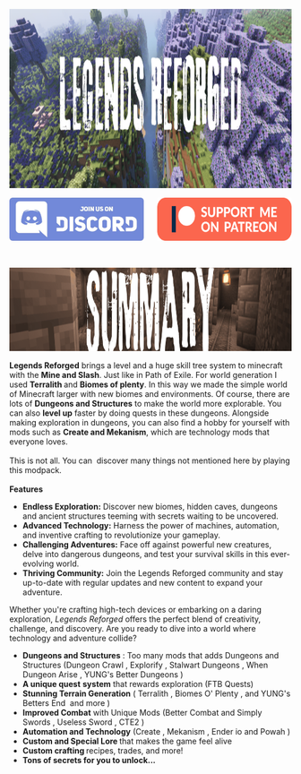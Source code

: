 <p><img src="https://raw.githubusercontent.com/ibrahimemiraydin/Legends-Reforged/refs/heads/main/assets/description-images/banner2.png" alt="title" width="1280" height="320"></p>
<p style="text-align: left;"><strong><a href="https://discord.gg/vVqSqUhNb9" rel="nofollow"> <img src="https://raw.githubusercontent.com/ibrahimemiraydin/Legends-Reforged/refs/heads/main/assets/socials/discord.png" alt="disc button" width="240" height="77"></a></strong><img style="font-weight: 400; float: right;" src="https://raw.githubusercontent.com/ibrahimemiraydin/Legends-Reforged/refs/heads/main/assets/socials/patreon.png" alt="disc button" width="240" height="77"></p>
<p style="text-align: left;">&nbsp;</p>
<p><img src="https://raw.githubusercontent.com/ibrahimemiraydin/Legends-Reforged/refs/heads/main/assets/description-images/summary.png" width="1127" height="149"></p>
<p style="text-align: left;"><strong>Legends Reforged</strong> brings a level and a huge skill tree system to minecraft with the <strong>Mine and Slash</strong>. Just like in Path of Exile. For world generation I used <strong>Terralith </strong>and <strong>Biomes of plenty</strong>. In this way we made the simple world of Minecraft larger with new biomes and environments. Of course, there are lots of <strong>Dungeons and Structures</strong> to make the world more explorable. You can also <strong>level up</strong> faster by doing quests in these dungeons. Alongside making exploration in dungeons, you can also find a hobby for yourself with mods such as <strong>Create and Mekanism</strong>, which are technology mods that everyone loves.<br><br>This is not all. You can&nbsp; discover many things not mentioned here by playing this modpack.<br><br><strong>Features</strong></p>
<ul>
<li style="text-align: left;"><strong>Endless Exploration:</strong> Discover new biomes, hidden caves, dungeons and ancient structures teeming with secrets waiting to be uncovered.</li>
<li style="text-align: left;"><strong>Advanced Technology:</strong> Harness the power of machines, automation, and inventive crafting to revolutionize your gameplay.</li>
<li style="text-align: left;"><strong>Challenging Adventures:</strong> Face off against powerful new creatures, delve into dangerous dungeons, and test your survival skills in this ever-evolving world.</li>
<li style="text-align: left;"><strong>Thriving Community:</strong> Join the Legends Reforged community and stay up-to-date with regular updates and new content to expand your adventure.</li>
</ul>
<p>Whether you're crafting high-tech devices or embarking on a daring exploration, <em>Legends Reforged</em> offers the perfect blend of creativity, challenge, and discovery. Are you ready to dive into a world where technology and adventure collide?</p>
<ul>
<li><strong>Dungeons and Structures</strong> : Too many mods that adds Dungeons and Structures (Dungeon Crawl , Explorify , Stalwart Dungeons , When Dungeon Arise , YUNG's Better Dungeons )</li>
<li><strong>A unique quest</strong> <strong>system</strong> that rewards exploration (FTB Quests)</li>
<li><strong>Stunning Terrain Generation</strong> ( Terralith , Biomes O' Plenty , and YUNG's Betters End&nbsp; and more )</li>
<li><strong>Improved Combat</strong> with Unique Mods (Better Combat and Simply Swords , Useless Sword , CTE2 )</li>
<li><strong>Automation and Technology</strong> (Create ,&nbsp;Mekanism , Ender io and Powah )</li>
<li><strong>Custom and Special Lore </strong>that makes the game feel alive</li>
<li><strong>Custom crafting </strong>recipes, trades, and more!</li>
<li><strong>Tons of secrets for you to unlock...</strong></li>
</ul>
<p style="text-align: left;">&nbsp;</p>